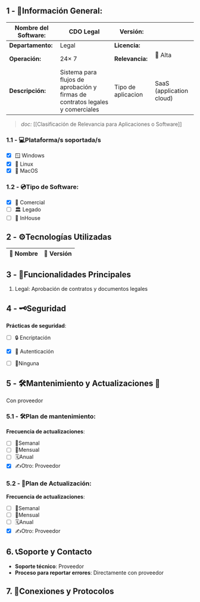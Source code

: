 ## **1 - 📓Información General:**

| **Nombre del Software:** | CDO Legal                                                                     | **Versión:**       |                          |
| ------------------------ | ----------------------------------------------------------------------------- | ------------------ | ------------------------ |
| **Departamento:**        | Legal                                                                         | **Licencia:**      |                          |
| **Operación:**           | 24× 7                                                                         | **Relevancia:**    | 🔴 Alta  <br> <br>       |
| **Descripción:**         | Sistema para flujos de aprobación y firmas de contratos legales y comerciales | Tipo de aplicacion | SaaS (application cloud) |
> _doc:_ [[Clasificación de Relevancia para Aplicaciones o Software]]

### **1.1 - 💻Plataforma/s soportada/s**
- [x] 🪟 Windows 
- [x] 🐧 Linux 
- [x] 🍏 MacOS 

### **1.2 - 💿Tipo de Software:**
- [x] 💼 Comercial 
- [ ] 🏛️ Legado 
- [ ] 🏢 InHouse 

## **2 - ⚙️Tecnologías Utilizadas**

| 📝 Nombre             | 🔢 Versión               |
| --------------------- | ------------------------ |


## **3 - 📃Funcionalidades Principales**
1. Legal: Aprobación de contratos y documentos legales


## 4 - 🗝️Seguridad
**Prácticas de seguridad**:
- [ ] 🔒 Encriptación
- [x] 🔑 Autenticación 
- [ ] 🚫Ninguna 


## **5 - 🛠️Mantenimiento y Actualizaciones 🔁**
Con proveedor

### **5.1 - 🛠️Plan de mantenimiento:** 
**Frecuencia de actualizaciones**:
- [ ] 🔄Semanal 
- [ ] 📅Mensual 
- [ ] 🗓️Anual 
- [x] ✍️Otro: Proveedor
### **5.2 - 🔁Plan de Actualización:** 
**Frecuencia de actualizaciones**:
- [ ] 🔄Semanal 
- [ ] 📅Mensual 
- [ ] 🗓️Anual 
- [x] ✍️Otro: Proveedor

## 6. 📞Soporte y Contacto
- **Soporte técnico**: Proveedor
- **Proceso para reportar errores**: Directamente con proveedor

## 7. 🛜Conexiones y Protocolos



